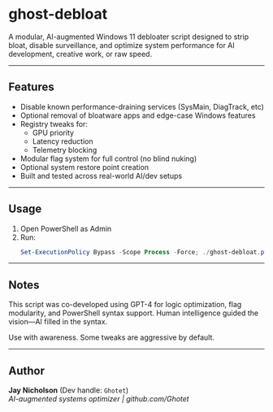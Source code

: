 # ghost-debloat

A modular, AI-augmented Windows 11 debloater script designed to strip bloat, disable surveillance, and optimize system performance for AI development, creative work, or raw speed.

---

## Features

- Disable known performance-draining services (SysMain, DiagTrack, etc)
- Optional removal of bloatware apps and edge-case Windows features
- Registry tweaks for:
  - GPU priority
  - Latency reduction
  - Telemetry blocking
- Modular flag system for full control (no blind nuking)
- Optional system restore point creation
- Built and tested across real-world AI/dev setups

---

## Usage

1. Open PowerShell as Admin  
2. Run:  
   ```powershell
   Set-ExecutionPolicy Bypass -Scope Process -Force; ./ghost-debloat.ps1

---

## Notes

This script was co-developed using GPT-4 for logic optimization, flag modularity, and PowerShell syntax support. Human intelligence guided the vision—AI filled in the syntax.

Use with awareness. Some tweaks are aggressive by default.

---

## Author

**Jay Nicholson** (Dev handle: `Ghotet`)  
*AI-augmented systems optimizer | github.com/Ghotet*
